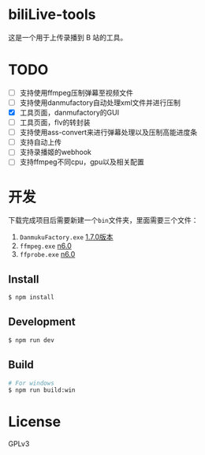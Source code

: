 # biliLive-tools

这是一个用于上传录播到 B 站的工具。

# TODO

- [ ] 支持使用ffmpeg压制弹幕至视频文件
- [ ] 支持使用danmufactory自动处理xml文件并进行压制
- [x] 工具页面，danmufactory的GUI
- [ ] 工具页面，flv的转封装
- [ ] 支持使用ass-convert来进行弹幕处理以及压制高能进度条
- [ ] 支持自动上传
- [ ] 支持录播姬的webhook
- [ ] 支持ffmpeg不同cpu，gpu以及相关配置

# 开发

下载完成项目后需要新建一个`bin`文件夹，里面需要三个文件：

1. `DanmukuFactory.exe` [1.7.0版本](https://github.com/hihkm/DanmakuFactory/releases/tag/v1.70)
2. `ffmpeg.exe` [n6.0](https://github.com/BtbN/FFmpeg-Builds/releases)
3. `ffprobe.exe` [n6.0](https://github.com/BtbN/FFmpeg-Builds/releases)

## Install

```bash
$ npm install
```

## Development

```bash
$ npm run dev
```

## Build

```bash
# For windows
$ npm run build:win
```

# License

GPLv3
